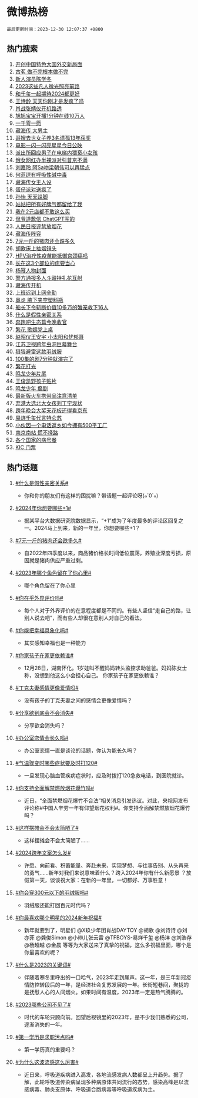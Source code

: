 # 微博热榜

`最后更新时间：2023-12-30 12:07:37 +0800`

## 热门搜索

1. [开创中国特色大国外交新局面](https://m.weibo.cn/search?containerid=100103type%3D1%26t%3D10%26q%3D%23%E5%BC%80%E5%88%9B%E4%B8%AD%E5%9B%BD%E7%89%B9%E8%89%B2%E5%A4%A7%E5%9B%BD%E5%A4%96%E4%BA%A4%E6%96%B0%E5%B1%80%E9%9D%A2%23&stream_entry_id=51&isnewpage=1&extparam=seat%3D1%26stream_entry_id%3D51%26pos%3D0%26filter_type%3Drealtimehot%26dgr%3D0%26c_type%3D51%26q%3D%2523%25E5%25BC%2580%25E5%2588%259B%25E4%25B8%25AD%25E5%259B%25BD%25E7%2589%25B9%25E8%2589%25B2%25E5%25A4%25A7%25E5%259B%25BD%25E5%25A4%2596%25E4%25BA%25A4%25E6%2596%25B0%25E5%25B1%2580%25E9%259D%25A2%2523%26cate%3D10103%26display_time%3D1703909255%26pre_seqid%3D170390925578207189235)
1. [古茗 做不完根本做不完](https://m.weibo.cn/search?containerid=100103type%3D1%26t%3D10%26q%3D%E5%8F%A4%E8%8C%97+%E5%81%9A%E4%B8%8D%E5%AE%8C%E6%A0%B9%E6%9C%AC%E5%81%9A%E4%B8%8D%E5%AE%8C&stream_entry_id=31&isnewpage=1&extparam=seat%3D1%26lcate%3D5001%26filter_type%3Drealtimehot%26c_type%3D31%26q%3D%25E5%258F%25A4%25E8%258C%2597%2520%25E5%2581%259A%25E4%25B8%258D%25E5%25AE%258C%25E6%25A0%25B9%25E6%259C%25AC%25E5%2581%259A%25E4%25B8%258D%25E5%25AE%258C%26cate%3D5001%26stream_entry_id%3D31%26pos%3D0%26band_rank%3D1%26realpos%3D1%26flag%3D1%26dgr%3D0%26display_time%3D1703909255%26pre_seqid%3D170390925578207189235)
1. [新人演员陈学冬](https://m.weibo.cn/search?containerid=100103type%3D1%26t%3D10%26q%3D%E6%96%B0%E4%BA%BA%E6%BC%94%E5%91%98%E9%99%88%E5%AD%A6%E5%86%AC&stream_entry_id=31&isnewpage=1&extparam=seat%3D1%26lcate%3D5001%26filter_type%3Drealtimehot%26c_type%3D31%26q%3D%25E6%2596%25B0%25E4%25BA%25BA%25E6%25BC%2594%25E5%2591%2598%25E9%2599%2588%25E5%25AD%25A6%25E5%2586%25AC%26cate%3D5001%26stream_entry_id%3D31%26pos%3D1%26band_rank%3D2%26realpos%3D2%26flag%3D2%26dgr%3D0%26display_time%3D1703909255%26pre_seqid%3D170390925578207189235)
1. [2023这些凡人微光照亮前路](https://m.weibo.cn/search?containerid=100103type%3D1%26t%3D10%26q%3D%232023%E8%BF%99%E4%BA%9B%E5%87%A1%E4%BA%BA%E5%BE%AE%E5%85%89%E7%85%A7%E4%BA%AE%E5%89%8D%E8%B7%AF%23&stream_entry_id=31&isnewpage=1&extparam=seat%3D1%26lcate%3D5001%26filter_type%3Drealtimehot%26c_type%3D31%26q%3D%25232023%25E8%25BF%2599%25E4%25BA%259B%25E5%2587%25A1%25E4%25BA%25BA%25E5%25BE%25AE%25E5%2585%2589%25E7%2585%25A7%25E4%25BA%25AE%25E5%2589%258D%25E8%25B7%25AF%2523%26cate%3D5001%26stream_entry_id%3D31%26pos%3D2%26band_rank%3D3%26realpos%3D3%26flag%3D32768%26dgr%3D0%26display_time%3D1703909255%26pre_seqid%3D170390925578207189235)
1. [和千玺一起期待2024都更好](https://m.weibo.cn/search?containerid=100103type%3D1%26t%3D10%26q%3D%23%E5%92%8C%E5%8D%83%E7%8E%BA%E4%B8%80%E8%B5%B7%E6%9C%9F%E5%BE%852024%E9%83%BD%E6%9B%B4%E5%A5%BD%23&stream_entry_id=31&isnewpage=1&extparam=seat%3D1%26adid%3D217685%26filter_type%3Drealtimehot%26c_type%3D31%26topic_ad%3D1%26cate%3D5001%26stream_entry_id%3D31%26pos%3D3%26is_ad_pos%3D1%26lcate%3D5001%26band_rank%3D4%26q%3D%2523%25E5%2592%258C%25E5%258D%2583%25E7%258E%25BA%25E4%25B8%2580%25E8%25B5%25B7%25E6%259C%259F%25E5%25BE%25852024%25E9%2583%25BD%25E6%259B%25B4%25E5%25A5%25BD%2523%26dgr%3D0%26display_time%3D1703909255%26pre_seqid%3D170390925578207189235)
1. [王诗龄 天天你刚才是发疯了吗](https://m.weibo.cn/search?containerid=100103type%3D1%26t%3D10%26q%3D%E7%8E%8B%E8%AF%97%E9%BE%84+%E5%A4%A9%E5%A4%A9%E4%BD%A0%E5%88%9A%E6%89%8D%E6%98%AF%E5%8F%91%E7%96%AF%E4%BA%86%E5%90%97&stream_entry_id=31&isnewpage=1&extparam=seat%3D1%26lcate%3D5001%26filter_type%3Drealtimehot%26c_type%3D31%26q%3D%25E7%258E%258B%25E8%25AF%2597%25E9%25BE%2584%2520%25E5%25A4%25A9%25E5%25A4%25A9%25E4%25BD%25A0%25E5%2588%259A%25E6%2589%258D%25E6%2598%25AF%25E5%258F%2591%25E7%2596%25AF%25E4%25BA%2586%25E5%2590%2597%26cate%3D5001%26stream_entry_id%3D31%26pos%3D4%26band_rank%3D4%26realpos%3D4%26flag%3D1%26dgr%3D0%26display_time%3D1703909255%26pre_seqid%3D170390925578207189235)
1. [肖战张婧仪开机路透](https://m.weibo.cn/search?containerid=100103type%3D1%26t%3D10%26q%3D%E8%82%96%E6%88%98%E5%BC%A0%E5%A9%A7%E4%BB%AA%E5%BC%80%E6%9C%BA%E8%B7%AF%E9%80%8F&stream_entry_id=31&isnewpage=1&extparam=seat%3D1%26lcate%3D5001%26filter_type%3Drealtimehot%26c_type%3D31%26q%3D%25E8%2582%2596%25E6%2588%2598%25E5%25BC%25A0%25E5%25A9%25A7%25E4%25BB%25AA%25E5%25BC%2580%25E6%259C%25BA%25E8%25B7%25AF%25E9%2580%258F%26cate%3D5001%26stream_entry_id%3D31%26pos%3D5%26band_rank%3D5%26realpos%3D5%26flag%3D2%26dgr%3D0%26display_time%3D1703909255%26pre_seqid%3D170390925578207189235)
1. [旭旭宝宝开播1分钟在线10万人](https://m.weibo.cn/search?containerid=100103type%3D1%26t%3D10%26q%3D%23%E6%97%AD%E6%97%AD%E5%AE%9D%E5%AE%9D%E5%BC%80%E6%92%AD1%E5%88%86%E9%92%9F%E5%9C%A8%E7%BA%BF10%E4%B8%87%E4%BA%BA%23&stream_entry_id=31&isnewpage=1&extparam=seat%3D1%26lcate%3D5001%26filter_type%3Drealtimehot%26c_type%3D31%26q%3D%2523%25E6%2597%25AD%25E6%2597%25AD%25E5%25AE%259D%25E5%25AE%259D%25E5%25BC%2580%25E6%2592%25AD1%25E5%2588%2586%25E9%2592%259F%25E5%259C%25A8%25E7%25BA%25BF10%25E4%25B8%2587%25E4%25BA%25BA%2523%26cate%3D5001%26stream_entry_id%3D31%26pos%3D6%26band_rank%3D6%26realpos%3D6%26flag%3D1%26dgr%3D0%26display_time%3D1703909255%26pre_seqid%3D170390925578207189235)
1. [一千零一愿](https://m.weibo.cn/search?containerid=100103type%3D1%26t%3D10%26q%3D%23%E4%B8%80%E5%8D%83%E9%9B%B6%E4%B8%80%E6%84%BF%23&stream_entry_id=31&isnewpage=1&extparam=seat%3D1%26lcate%3D5001%26adid%3D217701%26filter_type%3Drealtimehot%26is_ad_pos%3D1%26c_type%3D31%26q%3D%2523%25E4%25B8%2580%25E5%258D%2583%25E9%259B%25B6%25E4%25B8%2580%25E6%2584%25BF%2523%26cate%3D5001%26stream_entry_id%3D31%26pos%3D7%26band_rank%3D7%26dgr%3D0%26display_time%3D1703909255%26pre_seqid%3D170390925578207189235)
1. [藏海传 大男主](https://m.weibo.cn/search?containerid=100103type%3D1%26t%3D10%26q%3D%E8%97%8F%E6%B5%B7%E4%BC%A0+%E5%A4%A7%E7%94%B7%E4%B8%BB&stream_entry_id=31&isnewpage=1&extparam=seat%3D1%26lcate%3D5001%26filter_type%3Drealtimehot%26c_type%3D31%26q%3D%25E8%2597%258F%25E6%25B5%25B7%25E4%25BC%25A0%2520%25E5%25A4%25A7%25E7%2594%25B7%25E4%25B8%25BB%26cate%3D5001%26stream_entry_id%3D31%26pos%3D8%26band_rank%3D7%26realpos%3D7%26flag%3D2%26dgr%3D0%26display_time%3D1703909255%26pre_seqid%3D170390925578207189235)
1. [哥嫂去世女子养3名遗孤13年获奖](https://m.weibo.cn/search?containerid=100103type%3D1%26t%3D10%26q%3D%23%E5%93%A5%E5%AB%82%E5%8E%BB%E4%B8%96%E5%A5%B3%E5%AD%90%E5%85%BB3%E5%90%8D%E9%81%97%E5%AD%A413%E5%B9%B4%E8%8E%B7%E5%A5%96%23&stream_entry_id=31&isnewpage=1&extparam=seat%3D1%26lcate%3D5001%26filter_type%3Drealtimehot%26c_type%3D31%26q%3D%2523%25E5%2593%25A5%25E5%25AB%2582%25E5%258E%25BB%25E4%25B8%2596%25E5%25A5%25B3%25E5%25AD%2590%25E5%2585%25BB3%25E5%2590%258D%25E9%2581%2597%25E5%25AD%25A413%25E5%25B9%25B4%25E8%258E%25B7%25E5%25A5%2596%2523%26cate%3D5001%26stream_entry_id%3D31%26pos%3D9%26band_rank%3D8%26realpos%3D8%26flag%3D32768%26dgr%3D0%26display_time%3D1703909255%26pre_seqid%3D170390925578207189235)
1. [电影一闪一闪亮星星今日公映](https://m.weibo.cn/search?containerid=100103type%3D1%26t%3D10%26q%3D%23%E7%94%B5%E5%BD%B1%E4%B8%80%E9%97%AA%E4%B8%80%E9%97%AA%E4%BA%AE%E6%98%9F%E6%98%9F%E4%BB%8A%E6%97%A5%E5%85%AC%E6%98%A0%23&stream_entry_id=31&isnewpage=1&extparam=seat%3D1%26lcate%3D5001%26filter_type%3Drealtimehot%26c_type%3D31%26q%3D%2523%25E7%2594%25B5%25E5%25BD%25B1%25E4%25B8%2580%25E9%2597%25AA%25E4%25B8%2580%25E9%2597%25AA%25E4%25BA%25AE%25E6%2598%259F%25E6%2598%259F%25E4%25BB%258A%25E6%2597%25A5%25E5%2585%25AC%25E6%2598%25A0%2523%26cate%3D5001%26stream_entry_id%3D31%26pos%3D10%26band_rank%3D9%26realpos%3D9%26flag%3D0%26dgr%3D0%26display_time%3D1703909255%26pre_seqid%3D170390925578207189235)
1. [派出所回应男子在电梯内猥亵小女孩](https://m.weibo.cn/search?containerid=100103type%3D1%26t%3D10%26q%3D%23%E6%B4%BE%E5%87%BA%E6%89%80%E5%9B%9E%E5%BA%94%E7%94%B7%E5%AD%90%E5%9C%A8%E7%94%B5%E6%A2%AF%E5%86%85%E7%8C%A5%E4%BA%B5%E5%B0%8F%E5%A5%B3%E5%AD%A9%23&stream_entry_id=31&isnewpage=1&extparam=seat%3D1%26lcate%3D5001%26filter_type%3Drealtimehot%26c_type%3D31%26q%3D%2523%25E6%25B4%25BE%25E5%2587%25BA%25E6%2589%2580%25E5%259B%259E%25E5%25BA%2594%25E7%2594%25B7%25E5%25AD%2590%25E5%259C%25A8%25E7%2594%25B5%25E6%25A2%25AF%25E5%2586%2585%25E7%258C%25A5%25E4%25BA%25B5%25E5%25B0%258F%25E5%25A5%25B3%25E5%25AD%25A9%2523%26cate%3D5001%26stream_entry_id%3D31%26pos%3D11%26band_rank%3D10%26realpos%3D10%26flag%3D1%26dgr%3D0%26display_time%3D1703909255%26pre_seqid%3D170390925578207189235)
1. [俄女网红办半裸派对引普京不满](https://m.weibo.cn/search?containerid=100103type%3D1%26t%3D10%26q%3D%23%E4%BF%84%E5%A5%B3%E7%BD%91%E7%BA%A2%E5%8A%9E%E5%8D%8A%E8%A3%B8%E6%B4%BE%E5%AF%B9%E5%BC%95%E6%99%AE%E4%BA%AC%E4%B8%8D%E6%BB%A1%23&stream_entry_id=31&isnewpage=1&extparam=seat%3D1%26lcate%3D5001%26filter_type%3Drealtimehot%26c_type%3D31%26q%3D%2523%25E4%25BF%2584%25E5%25A5%25B3%25E7%25BD%2591%25E7%25BA%25A2%25E5%258A%259E%25E5%258D%258A%25E8%25A3%25B8%25E6%25B4%25BE%25E5%25AF%25B9%25E5%25BC%2595%25E6%2599%25AE%25E4%25BA%25AC%25E4%25B8%258D%25E6%25BB%25A1%2523%26cate%3D5001%26stream_entry_id%3D31%26pos%3D12%26band_rank%3D11%26realpos%3D11%26flag%3D2%26dgr%3D0%26display_time%3D1703909255%26pre_seqid%3D170390925578207189235)
1. [刘嘉玲 阿Sa吻梁朝伟可以再猛点](https://m.weibo.cn/search?containerid=100103type%3D1%26t%3D10%26q%3D%E5%88%98%E5%98%89%E7%8E%B2+%E9%98%BFSa%E5%90%BB%E6%A2%81%E6%9C%9D%E4%BC%9F%E5%8F%AF%E4%BB%A5%E5%86%8D%E7%8C%9B%E7%82%B9&stream_entry_id=31&isnewpage=1&extparam=seat%3D1%26lcate%3D5001%26filter_type%3Drealtimehot%26c_type%3D31%26q%3D%25E5%2588%2598%25E5%2598%2589%25E7%258E%25B2%2520%25E9%2598%25BFSa%25E5%2590%25BB%25E6%25A2%2581%25E6%259C%259D%25E4%25BC%259F%25E5%258F%25AF%25E4%25BB%25A5%25E5%2586%258D%25E7%258C%259B%25E7%2582%25B9%26cate%3D5001%26stream_entry_id%3D31%26pos%3D13%26band_rank%3D12%26realpos%3D12%26flag%3D1%26dgr%3D0%26display_time%3D1703909255%26pre_seqid%3D170390925578207189235)
1. [何蓝逗有呼吸性碱中毒](https://m.weibo.cn/search?containerid=100103type%3D1%26t%3D10%26q%3D%23%E4%BD%95%E8%93%9D%E9%80%97%E6%9C%89%E5%91%BC%E5%90%B8%E6%80%A7%E7%A2%B1%E4%B8%AD%E6%AF%92%23&stream_entry_id=31&isnewpage=1&extparam=seat%3D1%26lcate%3D5001%26filter_type%3Drealtimehot%26c_type%3D31%26q%3D%2523%25E4%25BD%2595%25E8%2593%259D%25E9%2580%2597%25E6%259C%2589%25E5%2591%25BC%25E5%2590%25B8%25E6%2580%25A7%25E7%25A2%25B1%25E4%25B8%25AD%25E6%25AF%2592%2523%26cate%3D5001%26stream_entry_id%3D31%26pos%3D14%26band_rank%3D13%26realpos%3D13%26flag%3D2%26dgr%3D0%26display_time%3D1703909255%26pre_seqid%3D170390925578207189235)
1. [藏海传女主人设](https://m.weibo.cn/search?containerid=100103type%3D1%26t%3D10%26q%3D%23%E8%97%8F%E6%B5%B7%E4%BC%A0%E5%A5%B3%E4%B8%BB%E4%BA%BA%E8%AE%BE%23&stream_entry_id=31&isnewpage=1&extparam=seat%3D1%26lcate%3D5001%26filter_type%3Drealtimehot%26c_type%3D31%26q%3D%2523%25E8%2597%258F%25E6%25B5%25B7%25E4%25BC%25A0%25E5%25A5%25B3%25E4%25B8%25BB%25E4%25BA%25BA%25E8%25AE%25BE%2523%26cate%3D5001%26stream_entry_id%3D31%26pos%3D15%26band_rank%3D14%26realpos%3D14%26flag%3D1%26dgr%3D0%26display_time%3D1703909255%26pre_seqid%3D170390925578207189235)
1. [蛋仔派对送疯了](https://m.weibo.cn/search?containerid=100103type%3D1%26t%3D10%26q%3D%23%E8%9B%8B%E4%BB%94%E6%B4%BE%E5%AF%B9%E9%80%81%E7%96%AF%E4%BA%86%23&stream_entry_id=31&isnewpage=1&extparam=seat%3D1%26lcate%3D5001%26adid%3D216307%26filter_type%3Drealtimehot%26c_type%3D31%26q%3D%2523%25E8%259B%258B%25E4%25BB%2594%25E6%25B4%25BE%25E5%25AF%25B9%25E9%2580%2581%25E7%2596%25AF%25E4%25BA%2586%2523%26cate%3D5001%26stream_entry_id%3D31%26pos%3D16%26band_rank%3D15%26realpos%3D15%26flag%3D0%26dgr%3D0%26display_time%3D1703909255%26pre_seqid%3D170390925578207189235)
1. [孙怡 天天跺脚](https://m.weibo.cn/search?containerid=100103type%3D1%26t%3D10%26q%3D%E5%AD%99%E6%80%A1+%E5%A4%A9%E5%A4%A9%E8%B7%BA%E8%84%9A&stream_entry_id=31&isnewpage=1&extparam=seat%3D1%26lcate%3D5001%26filter_type%3Drealtimehot%26c_type%3D31%26q%3D%25E5%25AD%2599%25E6%2580%25A1%2520%25E5%25A4%25A9%25E5%25A4%25A9%25E8%25B7%25BA%25E8%2584%259A%26cate%3D5001%26stream_entry_id%3D31%26pos%3D17%26band_rank%3D16%26realpos%3D16%26flag%3D1%26dgr%3D0%26display_time%3D1703909255%26pre_seqid%3D170390925578207189235)
1. [姑姑把所有好脾气都留给了我](https://m.weibo.cn/search?containerid=100103type%3D1%26t%3D10%26q%3D%23%E5%A7%91%E5%A7%91%E6%8A%8A%E6%89%80%E6%9C%89%E5%A5%BD%E8%84%BE%E6%B0%94%E9%83%BD%E7%95%99%E7%BB%99%E4%BA%86%E6%88%91%23&stream_entry_id=31&isnewpage=1&extparam=seat%3D1%26lcate%3D5001%26filter_type%3Drealtimehot%26c_type%3D31%26q%3D%2523%25E5%25A7%2591%25E5%25A7%2591%25E6%258A%258A%25E6%2589%2580%25E6%259C%2589%25E5%25A5%25BD%25E8%2584%25BE%25E6%25B0%2594%25E9%2583%25BD%25E7%2595%2599%25E7%25BB%2599%25E4%25BA%2586%25E6%2588%2591%2523%26cate%3D5001%26stream_entry_id%3D31%26pos%3D18%26band_rank%3D17%26realpos%3D17%26flag%3D32768%26dgr%3D0%26display_time%3D1703909255%26pre_seqid%3D170390925578207189235)
1. [我在2元店都不敢这么买](https://m.weibo.cn/search?containerid=100103type%3D1%26t%3D10%26q%3D%23%E6%88%91%E5%9C%A82%E5%85%83%E5%BA%97%E9%83%BD%E4%B8%8D%E6%95%A2%E8%BF%99%E4%B9%88%E4%B9%B0%23&stream_entry_id=31&isnewpage=1&extparam=seat%3D1%26lcate%3D5001%26filter_type%3Drealtimehot%26c_type%3D31%26q%3D%2523%25E6%2588%2591%25E5%259C%25A82%25E5%2585%2583%25E5%25BA%2597%25E9%2583%25BD%25E4%25B8%258D%25E6%2595%25A2%25E8%25BF%2599%25E4%25B9%2588%25E4%25B9%25B0%2523%26cate%3D5001%26stream_entry_id%3D31%26pos%3D19%26band_rank%3D18%26realpos%3D18%26flag%3D2%26dgr%3D0%26display_time%3D1703909255%26pre_seqid%3D170390925578207189235)
1. [侃爷道歉信 ChatGPT写的](https://m.weibo.cn/search?containerid=100103type%3D1%26t%3D10%26q%3D%E4%BE%83%E7%88%B7%E9%81%93%E6%AD%89%E4%BF%A1+ChatGPT%E5%86%99%E7%9A%84&stream_entry_id=31&isnewpage=1&extparam=seat%3D1%26lcate%3D5001%26filter_type%3Drealtimehot%26c_type%3D31%26q%3D%25E4%25BE%2583%25E7%2588%25B7%25E9%2581%2593%25E6%25AD%2589%25E4%25BF%25A1%2520ChatGPT%25E5%2586%2599%25E7%259A%2584%26cate%3D5001%26stream_entry_id%3D31%26pos%3D20%26band_rank%3D19%26realpos%3D19%26flag%3D0%26dgr%3D0%26display_time%3D1703909255%26pre_seqid%3D170390925578207189235)
1. [人民日报评禁放烟花](https://m.weibo.cn/search?containerid=100103type%3D1%26t%3D10%26q%3D%23%E4%BA%BA%E6%B0%91%E6%97%A5%E6%8A%A5%E8%AF%84%E7%A6%81%E6%94%BE%E7%83%9F%E8%8A%B1%23&stream_entry_id=31&isnewpage=1&extparam=seat%3D1%26lcate%3D5001%26filter_type%3Drealtimehot%26c_type%3D31%26q%3D%2523%25E4%25BA%25BA%25E6%25B0%2591%25E6%2597%25A5%25E6%258A%25A5%25E8%25AF%2584%25E7%25A6%2581%25E6%2594%25BE%25E7%2583%259F%25E8%258A%25B1%2523%26cate%3D5001%26stream_entry_id%3D31%26pos%3D21%26band_rank%3D20%26realpos%3D20%26flag%3D0%26dgr%3D0%26display_time%3D1703909255%26pre_seqid%3D170390925578207189235)
1. [藏海传阵容](https://m.weibo.cn/search?containerid=100103type%3D1%26t%3D10%26q%3D%23%E8%97%8F%E6%B5%B7%E4%BC%A0%E9%98%B5%E5%AE%B9%23&stream_entry_id=31&isnewpage=1&extparam=seat%3D1%26lcate%3D5001%26filter_type%3Drealtimehot%26c_type%3D31%26q%3D%2523%25E8%2597%258F%25E6%25B5%25B7%25E4%25BC%25A0%25E9%2598%25B5%25E5%25AE%25B9%2523%26cate%3D5001%26stream_entry_id%3D31%26pos%3D22%26band_rank%3D21%26realpos%3D21%26flag%3D0%26dgr%3D0%26display_time%3D1703909255%26pre_seqid%3D170390925578207189235)
1. [7元一斤的猪肉还会跌多久](https://m.weibo.cn/search?containerid=100103type%3D1%26t%3D10%26q%3D%237%E5%85%83%E4%B8%80%E6%96%A4%E7%9A%84%E7%8C%AA%E8%82%89%E8%BF%98%E4%BC%9A%E8%B7%8C%E5%A4%9A%E4%B9%85%23&stream_entry_id=31&isnewpage=1&extparam=seat%3D1%26lcate%3D5001%26filter_type%3Drealtimehot%26c_type%3D31%26q%3D%25237%25E5%2585%2583%25E4%25B8%2580%25E6%2596%25A4%25E7%259A%2584%25E7%258C%25AA%25E8%2582%2589%25E8%25BF%2598%25E4%25BC%259A%25E8%25B7%258C%25E5%25A4%259A%25E4%25B9%2585%2523%26cate%3D5001%26stream_entry_id%3D31%26pos%3D23%26band_rank%3D22%26realpos%3D22%26flag%3D1%26dgr%3D0%26display_time%3D1703909255%26pre_seqid%3D170390925578207189235)
1. [胡歌床上抽烟镜头](https://m.weibo.cn/search?containerid=100103type%3D1%26t%3D10%26q%3D%E8%83%A1%E6%AD%8C%E5%BA%8A%E4%B8%8A%E6%8A%BD%E7%83%9F%E9%95%9C%E5%A4%B4&stream_entry_id=31&isnewpage=1&extparam=seat%3D1%26lcate%3D5001%26filter_type%3Drealtimehot%26c_type%3D31%26q%3D%25E8%2583%25A1%25E6%25AD%258C%25E5%25BA%258A%25E4%25B8%258A%25E6%258A%25BD%25E7%2583%259F%25E9%2595%259C%25E5%25A4%25B4%26cate%3D5001%26stream_entry_id%3D31%26pos%3D24%26band_rank%3D23%26realpos%3D23%26flag%3D1%26dgr%3D0%26display_time%3D1703909255%26pre_seqid%3D170390925578207189235)
1. [HPV治疗性疫苗能抵御宫颈癌吗](https://m.weibo.cn/search?containerid=100103type%3D1%26t%3D10%26q%3D%23HPV%E6%B2%BB%E7%96%97%E6%80%A7%E7%96%AB%E8%8B%97%E8%83%BD%E6%8A%B5%E5%BE%A1%E5%AE%AB%E9%A2%88%E7%99%8C%E5%90%97%23&stream_entry_id=31&isnewpage=1&extparam=seat%3D1%26lcate%3D5001%26filter_type%3Drealtimehot%26c_type%3D31%26q%3D%2523HPV%25E6%25B2%25BB%25E7%2596%2597%25E6%2580%25A7%25E7%2596%25AB%25E8%258B%2597%25E8%2583%25BD%25E6%258A%25B5%25E5%25BE%25A1%25E5%25AE%25AB%25E9%25A2%2588%25E7%2599%258C%25E5%2590%2597%2523%26cate%3D5001%26stream_entry_id%3D31%26pos%3D25%26band_rank%3D24%26realpos%3D24%26flag%3D0%26dgr%3D0%26display_time%3D1703909255%26pre_seqid%3D170390925578207189235)
1. [长在这3个部位的痣要当心](https://m.weibo.cn/search?containerid=100103type%3D1%26t%3D10%26q%3D%23%E9%95%BF%E5%9C%A8%E8%BF%993%E4%B8%AA%E9%83%A8%E4%BD%8D%E7%9A%84%E7%97%A3%E8%A6%81%E5%BD%93%E5%BF%83%23&stream_entry_id=31&isnewpage=1&extparam=seat%3D1%26lcate%3D5001%26filter_type%3Drealtimehot%26c_type%3D31%26q%3D%2523%25E9%2595%25BF%25E5%259C%25A8%25E8%25BF%25993%25E4%25B8%25AA%25E9%2583%25A8%25E4%25BD%258D%25E7%259A%2584%25E7%2597%25A3%25E8%25A6%2581%25E5%25BD%2593%25E5%25BF%2583%2523%26cate%3D5001%26stream_entry_id%3D31%26pos%3D26%26band_rank%3D25%26realpos%3D25%26flag%3D1%26dgr%3D0%26display_time%3D1703909255%26pre_seqid%3D170390925578207189235)
1. [杨幂人物封面](https://m.weibo.cn/search?containerid=100103type%3D1%26t%3D10%26q%3D%23%E6%9D%A8%E5%B9%82%E4%BA%BA%E7%89%A9%E5%B0%81%E9%9D%A2%23&stream_entry_id=31&isnewpage=1&extparam=seat%3D1%26lcate%3D5001%26filter_type%3Drealtimehot%26c_type%3D31%26q%3D%2523%25E6%259D%25A8%25E5%25B9%2582%25E4%25BA%25BA%25E7%2589%25A9%25E5%25B0%2581%25E9%259D%25A2%2523%26cate%3D5001%26stream_entry_id%3D31%26pos%3D27%26band_rank%3D26%26realpos%3D26%26flag%3D1%26dgr%3D0%26display_time%3D1703909255%26pre_seqid%3D170390925578207189235)
1. [警方通报多人斗殴持礼花互射](https://m.weibo.cn/search?containerid=100103type%3D1%26t%3D10%26q%3D%23%E8%AD%A6%E6%96%B9%E9%80%9A%E6%8A%A5%E5%A4%9A%E4%BA%BA%E6%96%97%E6%AE%B4%E6%8C%81%E7%A4%BC%E8%8A%B1%E4%BA%92%E5%B0%84%23&stream_entry_id=31&isnewpage=1&extparam=seat%3D1%26lcate%3D5001%26filter_type%3Drealtimehot%26c_type%3D31%26q%3D%2523%25E8%25AD%25A6%25E6%2596%25B9%25E9%2580%259A%25E6%258A%25A5%25E5%25A4%259A%25E4%25BA%25BA%25E6%2596%2597%25E6%25AE%25B4%25E6%258C%2581%25E7%25A4%25BC%25E8%258A%25B1%25E4%25BA%2592%25E5%25B0%2584%2523%26cate%3D5001%26stream_entry_id%3D31%26pos%3D28%26band_rank%3D27%26realpos%3D27%26flag%3D1%26dgr%3D0%26display_time%3D1703909255%26pre_seqid%3D170390925578207189235)
1. [藏海传开机](https://m.weibo.cn/search?containerid=100103type%3D1%26t%3D10%26q%3D%E8%97%8F%E6%B5%B7%E4%BC%A0%E5%BC%80%E6%9C%BA&stream_entry_id=31&isnewpage=1&extparam=seat%3D1%26lcate%3D5001%26filter_type%3Drealtimehot%26c_type%3D31%26q%3D%25E8%2597%258F%25E6%25B5%25B7%25E4%25BC%25A0%25E5%25BC%2580%25E6%259C%25BA%26cate%3D5001%26stream_entry_id%3D31%26pos%3D29%26band_rank%3D28%26realpos%3D28%26flag%3D0%26dgr%3D0%26display_time%3D1703909255%26pre_seqid%3D170390925578207189235)
1. [上班迟到上网全勤](https://m.weibo.cn/search?containerid=100103type%3D1%26t%3D10%26q%3D%23%E4%B8%8A%E7%8F%AD%E8%BF%9F%E5%88%B0%E4%B8%8A%E7%BD%91%E5%85%A8%E5%8B%A4%23&stream_entry_id=31&isnewpage=1&extparam=seat%3D1%26lcate%3D5001%26filter_type%3Drealtimehot%26c_type%3D31%26q%3D%2523%25E4%25B8%258A%25E7%258F%25AD%25E8%25BF%259F%25E5%2588%25B0%25E4%25B8%258A%25E7%25BD%2591%25E5%2585%25A8%25E5%258B%25A4%2523%26cate%3D5001%26stream_entry_id%3D31%26pos%3D30%26band_rank%3D29%26realpos%3D29%26flag%3D1%26dgr%3D0%26display_time%3D1703909255%26pre_seqid%3D170390925578207189235)
1. [鼻炎 腋下夹空塑料瓶](https://m.weibo.cn/search?containerid=100103type%3D1%26t%3D10%26q%3D%E9%BC%BB%E7%82%8E+%E8%85%8B%E4%B8%8B%E5%A4%B9%E7%A9%BA%E5%A1%91%E6%96%99%E7%93%B6&stream_entry_id=31&isnewpage=1&extparam=seat%3D1%26lcate%3D5001%26filter_type%3Drealtimehot%26c_type%3D31%26q%3D%25E9%25BC%25BB%25E7%2582%258E%2520%25E8%2585%258B%25E4%25B8%258B%25E5%25A4%25B9%25E7%25A9%25BA%25E5%25A1%2591%25E6%2596%2599%25E7%2593%25B6%26cate%3D5001%26stream_entry_id%3D31%26pos%3D31%26band_rank%3D30%26realpos%3D30%26flag%3D0%26dgr%3D0%26display_time%3D1703909255%26pre_seqid%3D170390925578207189235)
1. [船长下令斩断价值10多万的蟹笼救下16人](https://m.weibo.cn/search?containerid=100103type%3D1%26t%3D10%26q%3D%23%E8%88%B9%E9%95%BF%E4%B8%8B%E4%BB%A4%E6%96%A9%E6%96%AD%E4%BB%B7%E5%80%BC10%E5%A4%9A%E4%B8%87%E7%9A%84%E8%9F%B9%E7%AC%BC%E6%95%91%E4%B8%8B16%E4%BA%BA%23&stream_entry_id=31&isnewpage=1&extparam=seat%3D1%26lcate%3D5001%26filter_type%3Drealtimehot%26c_type%3D31%26q%3D%2523%25E8%2588%25B9%25E9%2595%25BF%25E4%25B8%258B%25E4%25BB%25A4%25E6%2596%25A9%25E6%2596%25AD%25E4%25BB%25B7%25E5%2580%25BC10%25E5%25A4%259A%25E4%25B8%2587%25E7%259A%2584%25E8%259F%25B9%25E7%25AC%25BC%25E6%2595%2591%25E4%25B8%258B16%25E4%25BA%25BA%2523%26cate%3D5001%26stream_entry_id%3D31%26pos%3D32%26band_rank%3D31%26realpos%3D31%26flag%3D32768%26dgr%3D0%26display_time%3D1703909255%26pre_seqid%3D170390925578207189235)
1. [什么是假性亲密关系](https://m.weibo.cn/search?containerid=100103type%3D1%26t%3D10%26q%3D%E4%BB%80%E4%B9%88%E6%98%AF%E5%81%87%E6%80%A7%E4%BA%B2%E5%AF%86%E5%85%B3%E7%B3%BB&stream_entry_id=31&isnewpage=1&extparam=seat%3D1%26lcate%3D5001%26filter_type%3Drealtimehot%26c_type%3D31%26q%3D%25E4%25BB%2580%25E4%25B9%2588%25E6%2598%25AF%25E5%2581%2587%25E6%2580%25A7%25E4%25BA%25B2%25E5%25AF%2586%25E5%2585%25B3%25E7%25B3%25BB%26cate%3D5001%26stream_entry_id%3D31%26pos%3D33%26band_rank%3D32%26realpos%3D32%26flag%3D0%26dgr%3D0%26display_time%3D1703909255%26pre_seqid%3D170390925578207189235)
1. [奔跑吧生态篇今晚收官](https://m.weibo.cn/search?containerid=100103type%3D1%26t%3D10%26q%3D%23%E5%A5%94%E8%B7%91%E5%90%A7%E7%94%9F%E6%80%81%E7%AF%87%E4%BB%8A%E6%99%9A%E6%94%B6%E5%AE%98%23&stream_entry_id=31&isnewpage=1&extparam=seat%3D1%26lcate%3D5001%26filter_type%3Drealtimehot%26c_type%3D31%26q%3D%2523%25E5%25A5%2594%25E8%25B7%2591%25E5%2590%25A7%25E7%2594%259F%25E6%2580%2581%25E7%25AF%2587%25E4%25BB%258A%25E6%2599%259A%25E6%2594%25B6%25E5%25AE%2598%2523%26cate%3D5001%26stream_entry_id%3D31%26pos%3D34%26band_rank%3D33%26realpos%3D33%26flag%3D1%26dgr%3D0%26display_time%3D1703909255%26pre_seqid%3D170390925578207189235)
1. [繁花 歌嫣党上桌](https://m.weibo.cn/search?containerid=100103type%3D1%26t%3D10%26q%3D%E7%B9%81%E8%8A%B1+%E6%AD%8C%E5%AB%A3%E5%85%9A%E4%B8%8A%E6%A1%8C&stream_entry_id=31&isnewpage=1&extparam=seat%3D1%26lcate%3D5001%26filter_type%3Drealtimehot%26c_type%3D31%26q%3D%25E7%25B9%2581%25E8%258A%25B1%2520%25E6%25AD%258C%25E5%25AB%25A3%25E5%2585%259A%25E4%25B8%258A%25E6%25A1%258C%26cate%3D5001%26stream_entry_id%3D31%26pos%3D35%26band_rank%3D34%26realpos%3D34%26flag%3D1%26dgr%3D0%26display_time%3D1703909255%26pre_seqid%3D170390925578207189235)
1. [赵昭仪王安宇 小太阳和忧郁哥](https://m.weibo.cn/search?containerid=100103type%3D1%26t%3D10%26q%3D%E8%B5%B5%E6%98%AD%E4%BB%AA%E7%8E%8B%E5%AE%89%E5%AE%87+%E5%B0%8F%E5%A4%AA%E9%98%B3%E5%92%8C%E5%BF%A7%E9%83%81%E5%93%A5&stream_entry_id=31&isnewpage=1&extparam=seat%3D1%26lcate%3D5001%26filter_type%3Drealtimehot%26c_type%3D31%26q%3D%25E8%25B5%25B5%25E6%2598%25AD%25E4%25BB%25AA%25E7%258E%258B%25E5%25AE%2589%25E5%25AE%2587%2520%25E5%25B0%258F%25E5%25A4%25AA%25E9%2598%25B3%25E5%2592%258C%25E5%25BF%25A7%25E9%2583%2581%25E5%2593%25A5%26cate%3D5001%26stream_entry_id%3D31%26pos%3D36%26band_rank%3D35%26realpos%3D35%26flag%3D0%26dgr%3D0%26display_time%3D1703909255%26pre_seqid%3D170390925578207189235)
1. [江苏卫视跨年虫洞巨幕舞台](https://m.weibo.cn/search?containerid=100103type%3D1%26t%3D10%26q%3D%23%E6%B1%9F%E8%8B%8F%E5%8D%AB%E8%A7%86%E8%B7%A8%E5%B9%B4%E8%99%AB%E6%B4%9E%E5%B7%A8%E5%B9%95%E8%88%9E%E5%8F%B0%23&stream_entry_id=31&isnewpage=1&extparam=seat%3D1%26lcate%3D5001%26filter_type%3Drealtimehot%26c_type%3D31%26q%3D%2523%25E6%25B1%259F%25E8%258B%258F%25E5%258D%25AB%25E8%25A7%2586%25E8%25B7%25A8%25E5%25B9%25B4%25E8%2599%25AB%25E6%25B4%259E%25E5%25B7%25A8%25E5%25B9%2595%25E8%2588%259E%25E5%258F%25B0%2523%26cate%3D5001%26stream_entry_id%3D31%26pos%3D37%26band_rank%3D36%26realpos%3D36%26flag%3D1%26dgr%3D0%26display_time%3D1703909255%26pre_seqid%3D170390925578207189235)
1. [狠狠避雷这款羽绒服](https://m.weibo.cn/search?containerid=100103type%3D1%26t%3D10%26q%3D%E7%8B%A0%E7%8B%A0%E9%81%BF%E9%9B%B7%E8%BF%99%E6%AC%BE%E7%BE%BD%E7%BB%92%E6%9C%8D&stream_entry_id=31&isnewpage=1&extparam=seat%3D1%26lcate%3D5001%26filter_type%3Drealtimehot%26c_type%3D31%26q%3D%25E7%258B%25A0%25E7%258B%25A0%25E9%2581%25BF%25E9%259B%25B7%25E8%25BF%2599%25E6%25AC%25BE%25E7%25BE%25BD%25E7%25BB%2592%25E6%259C%258D%26cate%3D5001%26stream_entry_id%3D31%26pos%3D38%26band_rank%3D37%26realpos%3D37%26flag%3D0%26dgr%3D0%26display_time%3D1703909255%26pre_seqid%3D170390925578207189235)
1. [100集的剧7分钟就演完了](https://m.weibo.cn/search?containerid=100103type%3D1%26t%3D10%26q%3D100%E9%9B%86%E7%9A%84%E5%89%A77%E5%88%86%E9%92%9F%E5%B0%B1%E6%BC%94%E5%AE%8C%E4%BA%86&stream_entry_id=31&isnewpage=1&extparam=seat%3D1%26lcate%3D5001%26filter_type%3Drealtimehot%26c_type%3D31%26q%3D100%25E9%259B%2586%25E7%259A%2584%25E5%2589%25A77%25E5%2588%2586%25E9%2592%259F%25E5%25B0%25B1%25E6%25BC%2594%25E5%25AE%258C%25E4%25BA%2586%26cate%3D5001%26stream_entry_id%3D31%26pos%3D39%26band_rank%3D38%26realpos%3D38%26flag%3D1%26dgr%3D0%26display_time%3D1703909255%26pre_seqid%3D170390925578207189235)
1. [繁花打光](https://m.weibo.cn/search?containerid=100103type%3D1%26t%3D10%26q%3D%23%E7%B9%81%E8%8A%B1%E6%89%93%E5%85%89%23&stream_entry_id=31&isnewpage=1&extparam=seat%3D1%26lcate%3D5001%26filter_type%3Drealtimehot%26c_type%3D31%26q%3D%2523%25E7%25B9%2581%25E8%258A%25B1%25E6%2589%2593%25E5%2585%2589%2523%26cate%3D5001%26stream_entry_id%3D31%26pos%3D40%26band_rank%3D39%26realpos%3D39%26flag%3D0%26dgr%3D0%26display_time%3D1703909255%26pre_seqid%3D170390925578207189235)
1. [鸣龙少年片尾](https://m.weibo.cn/search?containerid=100103type%3D1%26t%3D10%26q%3D%E9%B8%A3%E9%BE%99%E5%B0%91%E5%B9%B4%E7%89%87%E5%B0%BE&stream_entry_id=31&isnewpage=1&extparam=seat%3D1%26lcate%3D5001%26filter_type%3Drealtimehot%26c_type%3D31%26q%3D%25E9%25B8%25A3%25E9%25BE%2599%25E5%25B0%2591%25E5%25B9%25B4%25E7%2589%2587%25E5%25B0%25BE%26cate%3D5001%26stream_entry_id%3D31%26pos%3D41%26band_rank%3D40%26realpos%3D40%26flag%3D1%26dgr%3D0%26display_time%3D1703909255%26pre_seqid%3D170390925578207189235)
1. [王俊凯野孩子贴片](https://m.weibo.cn/search?containerid=100103type%3D1%26t%3D10%26q%3D%E7%8E%8B%E4%BF%8A%E5%87%AF%E9%87%8E%E5%AD%A9%E5%AD%90%E8%B4%B4%E7%89%87&stream_entry_id=31&isnewpage=1&extparam=seat%3D1%26lcate%3D5001%26filter_type%3Drealtimehot%26c_type%3D31%26q%3D%25E7%258E%258B%25E4%25BF%258A%25E5%2587%25AF%25E9%2587%258E%25E5%25AD%25A9%25E5%25AD%2590%25E8%25B4%25B4%25E7%2589%2587%26cate%3D5001%26stream_entry_id%3D31%26pos%3D42%26band_rank%3D41%26realpos%3D41%26flag%3D1%26dgr%3D0%26display_time%3D1703909255%26pre_seqid%3D170390925578207189235)
1. [鸣龙少年 癫剧](https://m.weibo.cn/search?containerid=100103type%3D1%26t%3D10%26q%3D%E9%B8%A3%E9%BE%99%E5%B0%91%E5%B9%B4+%E7%99%AB%E5%89%A7&stream_entry_id=31&isnewpage=1&extparam=seat%3D1%26lcate%3D5001%26filter_type%3Drealtimehot%26c_type%3D31%26q%3D%25E9%25B8%25A3%25E9%25BE%2599%25E5%25B0%2591%25E5%25B9%25B4%2520%25E7%2599%25AB%25E5%2589%25A7%26cate%3D5001%26stream_entry_id%3D31%26pos%3D43%26band_rank%3D42%26realpos%3D42%26flag%3D0%26dgr%3D0%26display_time%3D1703909255%26pre_seqid%3D170390925578207189235)
1. [最新版火车携带品注意清单](https://m.weibo.cn/search?containerid=100103type%3D1%26t%3D10%26q%3D%23%E6%9C%80%E6%96%B0%E7%89%88%E7%81%AB%E8%BD%A6%E6%90%BA%E5%B8%A6%E5%93%81%E6%B3%A8%E6%84%8F%E6%B8%85%E5%8D%95%23&stream_entry_id=31&isnewpage=1&extparam=seat%3D1%26lcate%3D5001%26filter_type%3Drealtimehot%26c_type%3D31%26q%3D%2523%25E6%259C%2580%25E6%2596%25B0%25E7%2589%2588%25E7%2581%25AB%25E8%25BD%25A6%25E6%2590%25BA%25E5%25B8%25A6%25E5%2593%2581%25E6%25B3%25A8%25E6%2584%258F%25E6%25B8%2585%25E5%258D%2595%2523%26cate%3D5001%26stream_entry_id%3D31%26pos%3D44%26band_rank%3D43%26realpos%3D43%26flag%3D1%26dgr%3D0%26display_time%3D1703909255%26pre_seqid%3D170390925578207189235)
1. [弃港大选北大女孩刘丁宁现状](https://m.weibo.cn/search?containerid=100103type%3D1%26t%3D10%26q%3D%23%E5%BC%83%E6%B8%AF%E5%A4%A7%E9%80%89%E5%8C%97%E5%A4%A7%E5%A5%B3%E5%AD%A9%E5%88%98%E4%B8%81%E5%AE%81%E7%8E%B0%E7%8A%B6%23&stream_entry_id=31&isnewpage=1&extparam=seat%3D1%26lcate%3D5001%26filter_type%3Drealtimehot%26c_type%3D31%26q%3D%2523%25E5%25BC%2583%25E6%25B8%25AF%25E5%25A4%25A7%25E9%2580%2589%25E5%258C%2597%25E5%25A4%25A7%25E5%25A5%25B3%25E5%25AD%25A9%25E5%2588%2598%25E4%25B8%2581%25E5%25AE%2581%25E7%258E%25B0%25E7%258A%25B6%2523%26cate%3D5001%26stream_entry_id%3D31%26pos%3D45%26band_rank%3D44%26realpos%3D44%26flag%3D0%26dgr%3D0%26display_time%3D1703909255%26pre_seqid%3D170390925578207189235)
1. [跨年晚会大奖天花板还得看京东](https://m.weibo.cn/search?containerid=100103type%3D1%26t%3D10%26q%3D%23%E8%B7%A8%E5%B9%B4%E6%99%9A%E4%BC%9A%E5%A4%A7%E5%A5%96%E5%A4%A9%E8%8A%B1%E6%9D%BF%E8%BF%98%E5%BE%97%E7%9C%8B%E4%BA%AC%E4%B8%9C%23&stream_entry_id=31&isnewpage=1&extparam=seat%3D1%26lcate%3D5001%26adid%3D217222%26filter_type%3Drealtimehot%26c_type%3D31%26q%3D%2523%25E8%25B7%25A8%25E5%25B9%25B4%25E6%2599%259A%25E4%25BC%259A%25E5%25A4%25A7%25E5%25A5%2596%25E5%25A4%25A9%25E8%258A%25B1%25E6%259D%25BF%25E8%25BF%2598%25E5%25BE%2597%25E7%259C%258B%25E4%25BA%25AC%25E4%25B8%259C%2523%26cate%3D5001%26stream_entry_id%3D31%26pos%3D46%26band_rank%3D45%26realpos%3D45%26flag%3D0%26dgr%3D0%26display_time%3D1703909255%26pre_seqid%3D170390925578207189235)
1. [易烊千玺代言特仑苏](https://m.weibo.cn/search?containerid=100103type%3D1%26t%3D10%26q%3D%E6%98%93%E7%83%8A%E5%8D%83%E7%8E%BA%E4%BB%A3%E8%A8%80%E7%89%B9%E4%BB%91%E8%8B%8F&stream_entry_id=31&isnewpage=1&extparam=seat%3D1%26lcate%3D5001%26filter_type%3Drealtimehot%26c_type%3D31%26q%3D%25E6%2598%2593%25E7%2583%258A%25E5%258D%2583%25E7%258E%25BA%25E4%25BB%25A3%25E8%25A8%2580%25E7%2589%25B9%25E4%25BB%2591%25E8%258B%258F%26cate%3D5001%26stream_entry_id%3D31%26pos%3D47%26band_rank%3D46%26realpos%3D46%26flag%3D0%26dgr%3D0%26display_time%3D1703909255%26pre_seqid%3D170390925578207189235)
1. [小伙因一个电话返乡如今拥有500平工厂](https://m.weibo.cn/search?containerid=100103type%3D1%26t%3D10%26q%3D%23%E5%B0%8F%E4%BC%99%E5%9B%A0%E4%B8%80%E4%B8%AA%E7%94%B5%E8%AF%9D%E8%BF%94%E4%B9%A1%E5%A6%82%E4%BB%8A%E6%8B%A5%E6%9C%89500%E5%B9%B3%E5%B7%A5%E5%8E%82%23&stream_entry_id=31&isnewpage=1&extparam=seat%3D1%26lcate%3D5001%26filter_type%3Drealtimehot%26c_type%3D31%26q%3D%2523%25E5%25B0%258F%25E4%25BC%2599%25E5%259B%25A0%25E4%25B8%2580%25E4%25B8%25AA%25E7%2594%25B5%25E8%25AF%259D%25E8%25BF%2594%25E4%25B9%25A1%25E5%25A6%2582%25E4%25BB%258A%25E6%258B%25A5%25E6%259C%2589500%25E5%25B9%25B3%25E5%25B7%25A5%25E5%258E%2582%2523%26cate%3D5001%26stream_entry_id%3D31%26pos%3D48%26band_rank%3D47%26realpos%3D47%26flag%3D1%26dgr%3D0%26display_time%3D1703909255%26pre_seqid%3D170390925578207189235)
1. [南京南站 慌不择路](https://m.weibo.cn/search?containerid=100103type%3D1%26t%3D10%26q%3D%E5%8D%97%E4%BA%AC%E5%8D%97%E7%AB%99+%E6%85%8C%E4%B8%8D%E6%8B%A9%E8%B7%AF&stream_entry_id=31&isnewpage=1&extparam=seat%3D1%26lcate%3D5001%26filter_type%3Drealtimehot%26c_type%3D31%26q%3D%25E5%258D%2597%25E4%25BA%25AC%25E5%258D%2597%25E7%25AB%2599%2520%25E6%2585%258C%25E4%25B8%258D%25E6%258B%25A9%25E8%25B7%25AF%26cate%3D5001%26stream_entry_id%3D31%26pos%3D49%26band_rank%3D48%26realpos%3D48%26flag%3D0%26dgr%3D0%26display_time%3D1703909255%26pre_seqid%3D170390925578207189235)
1. [各个国家的病号餐](https://m.weibo.cn/search?containerid=100103type%3D1%26t%3D10%26q%3D%E5%90%84%E4%B8%AA%E5%9B%BD%E5%AE%B6%E7%9A%84%E7%97%85%E5%8F%B7%E9%A4%90&stream_entry_id=31&isnewpage=1&extparam=seat%3D1%26lcate%3D5001%26filter_type%3Drealtimehot%26c_type%3D31%26q%3D%25E5%2590%2584%25E4%25B8%25AA%25E5%259B%25BD%25E5%25AE%25B6%25E7%259A%2584%25E7%2597%2585%25E5%258F%25B7%25E9%25A4%2590%26cate%3D5001%26stream_entry_id%3D31%26pos%3D50%26band_rank%3D49%26realpos%3D49%26flag%3D1%26dgr%3D0%26display_time%3D1703909255%26pre_seqid%3D170390925578207189235)
1. [KIC 门票](https://m.weibo.cn/search?containerid=100103type%3D1%26t%3D10%26q%3DKIC+%E9%97%A8%E7%A5%A8&stream_entry_id=31&isnewpage=1&extparam=seat%3D1%26lcate%3D5001%26filter_type%3Drealtimehot%26c_type%3D31%26q%3DKIC%2520%25E9%2597%25A8%25E7%25A5%25A8%26cate%3D5001%26stream_entry_id%3D31%26pos%3D51%26band_rank%3D50%26realpos%3D50%26flag%3D1%26dgr%3D0%26display_time%3D1703909255%26pre_seqid%3D170390925578207189235)

## 热门话题

1. [#什么是假性亲密关系#](https://m.weibo.cn/search?containerid=231522type%3D1%26t%3D10%26q%3D%23%E4%BB%80%E4%B9%88%E6%98%AF%E5%81%87%E6%80%A7%E4%BA%B2%E5%AF%86%E5%85%B3%E7%B3%BB%23&stream_entry_id=128&isnewpage=1&extparam=seat%3D1%26c_type%3D128%26lcate%3D5004%26cate%3D5004%26pos%3D1-0-0%26unitid%3D1703865132392%26dgr%3D0%26display_time%3D1703909257%26pre_seqid%3D1703909257193032762144)
    - 你和你的朋友们有这样的困扰嘛？带话题一起评论呀(๑´0`๑)

1. [#2024年你想要哪些+1#](https://m.weibo.cn/search?containerid=231522type%3D1%26t%3D10%26q%3D%232024%E5%B9%B4%E4%BD%A0%E6%83%B3%E8%A6%81%E5%93%AA%E4%BA%9B%2B1%23&stream_entry_id=128&isnewpage=1&extparam=seat%3D1%26c_type%3D128%26lcate%3D5004%26cate%3D5004%26pos%3D1-0-1%26unitid%3D1703839621831%26dgr%3D0%26display_time%3D1703909257%26pre_seqid%3D1703909257193032762144)
    - 据某平台大数据研究院数据显示，“+1”成为了年度最多的评论区回复之一。2024马上到来，新的一年里，你想要哪些+1？

1. [#7元一斤的猪肉还会跌多久#](https://m.weibo.cn/search?containerid=231522type%3D1%26t%3D10%26q%3D%237%E5%85%83%E4%B8%80%E6%96%A4%E7%9A%84%E7%8C%AA%E8%82%89%E8%BF%98%E4%BC%9A%E8%B7%8C%E5%A4%9A%E4%B9%85%23&stream_entry_id=128&isnewpage=1&extparam=seat%3D1%26c_type%3D128%26lcate%3D5004%26cate%3D5004%26pos%3D1-0-2%26unitid%3D1703903813159%26dgr%3D0%26display_time%3D1703909257%26pre_seqid%3D1703909257193032762144)
    - 自2022年四季度以来，商品猪价格长时间低位震荡，养殖业深度亏损，原因就是猪肉供应严重过剩。

1. [#2023年哪个角色留在了你心里#](https://m.weibo.cn/search?containerid=231522type%3D1%26t%3D10%26q%3D%232023%E5%B9%B4%E5%93%AA%E4%B8%AA%E8%A7%92%E8%89%B2%E7%95%99%E5%9C%A8%E4%BA%86%E4%BD%A0%E5%BF%83%E9%87%8C%23&stream_entry_id=128&isnewpage=1&extparam=seat%3D1%26c_type%3D128%26lcate%3D5004%26cate%3D5004%26pos%3D1-0-3%26unitid%3D1703835130516%26dgr%3D0%26display_time%3D1703909257%26pre_seqid%3D1703909257193032762144)
    - 哪个角色留在了你心里

1. [#你在乎外界评价吗#](https://m.weibo.cn/search?containerid=231522type%3D1%26t%3D10%26q%3D%23%E4%BD%A0%E5%9C%A8%E4%B9%8E%E5%A4%96%E7%95%8C%E8%AF%84%E4%BB%B7%E5%90%97%23&stream_entry_id=128&isnewpage=1&extparam=seat%3D1%26c_type%3D128%26lcate%3D5004%26cate%3D5004%26pos%3D1-0-4%26unitid%3D1703902044564%26dgr%3D0%26display_time%3D1703909257%26pre_seqid%3D1703909257193032762144)
    - 每个人对于外界评价的在意程度都是不同的。有些人坚信“走自己的路，让别人说去吧”，而有些人却很在意别人对自己的看法。

1. [#你能把幸福具象化吗#](https://m.weibo.cn/search?containerid=231522type%3D1%26t%3D10%26q%3D%23%E4%BD%A0%E8%83%BD%E6%8A%8A%E5%B9%B8%E7%A6%8F%E5%85%B7%E8%B1%A1%E5%8C%96%E5%90%97%23&stream_entry_id=128&isnewpage=1&extparam=seat%3D1%26c_type%3D128%26lcate%3D5004%26cate%3D5004%26pos%3D1-0-5%26unitid%3D1703759550618%26dgr%3D0%26display_time%3D1703909257%26pre_seqid%3D1703909257193032762144)
    - 其实感知幸福也是一种能力

1. [#你家孩子在家更依赖谁#](https://m.weibo.cn/search?containerid=231522type%3D1%26t%3D10%26q%3D%23%E4%BD%A0%E5%AE%B6%E5%AD%A9%E5%AD%90%E5%9C%A8%E5%AE%B6%E6%9B%B4%E4%BE%9D%E8%B5%96%E8%B0%81%23&stream_entry_id=128&isnewpage=1&extparam=seat%3D1%26c_type%3D128%26lcate%3D5004%26cate%3D5004%26pos%3D1-0-6%26unitid%3D1703901409343%26dgr%3D0%26display_time%3D1703909257%26pre_seqid%3D1703909257193032762144)
    - 12月28日，湖南怀化。1岁娃叫不醒妈妈转头监控求助爸爸。妈妈陈女士称，没想到他这么小会担心自己。 你家孩子在家更依赖谁？ ​

1. [#丁克夫妻感情更像爱情吗#](https://m.weibo.cn/search?containerid=231522type%3D1%26t%3D10%26q%3D%23%E4%B8%81%E5%85%8B%E5%A4%AB%E5%A6%BB%E6%84%9F%E6%83%85%E6%9B%B4%E5%83%8F%E7%88%B1%E6%83%85%E5%90%97%23&stream_entry_id=128&isnewpage=1&extparam=seat%3D1%26c_type%3D128%26lcate%3D5004%26cate%3D5004%26pos%3D1-0-7%26unitid%3D1703734033959%26dgr%3D0%26display_time%3D1703909257%26pre_seqid%3D1703909257193032762144)
    - 没有孩子的丁克夫妻之间的感情会更像爱情吗？

1. [#分享欲到底会不会消失#](https://m.weibo.cn/search?containerid=231522type%3D1%26t%3D10%26q%3D%23%E5%88%86%E4%BA%AB%E6%AC%B2%E5%88%B0%E5%BA%95%E4%BC%9A%E4%B8%8D%E4%BC%9A%E6%B6%88%E5%A4%B1%23&stream_entry_id=128&isnewpage=1&extparam=seat%3D1%26c_type%3D128%26lcate%3D5004%26cate%3D5004%26pos%3D1-0-8%26unitid%3D1703774851266%26dgr%3D0%26display_time%3D1703909257%26pre_seqid%3D1703909257193032762144)
    - 分享欲会消失吗？

1. [#办公室恋情会长久吗#](https://m.weibo.cn/search?containerid=231522type%3D1%26t%3D10%26q%3D%23%E5%8A%9E%E5%85%AC%E5%AE%A4%E6%81%8B%E6%83%85%E4%BC%9A%E9%95%BF%E4%B9%85%E5%90%97%23&stream_entry_id=128&isnewpage=1&extparam=seat%3D1%26c_type%3D128%26lcate%3D5004%26cate%3D5004%26pos%3D1-0-9%26unitid%3D1703839320418%26dgr%3D0%26display_time%3D1703909257%26pre_seqid%3D1703909257193032762144)
    - 办公室恋情一直是谈论的话题，你认为能长久吗？

1. [#气温骤变时哪些症状要及时打120#](https://m.weibo.cn/search?containerid=231522type%3D1%26t%3D10%26q%3D%23%E6%B0%94%E6%B8%A9%E9%AA%A4%E5%8F%98%E6%97%B6%E5%93%AA%E4%BA%9B%E7%97%87%E7%8A%B6%E8%A6%81%E5%8F%8A%E6%97%B6%E6%89%93120%23&stream_entry_id=128&isnewpage=1&extparam=seat%3D1%26c_type%3D128%26lcate%3D5004%26cate%3D5004%26pos%3D1-0-10%26unitid%3D1703754745789%26dgr%3D0%26display_time%3D1703909257%26pre_seqid%3D1703909257193032762144)
    - 一旦发现心脑血管疾病症状时，应及时拨打120急救电话，到医院就诊。

1. [#你支持全面解禁燃放烟花爆竹吗#](https://m.weibo.cn/search?containerid=231522type%3D1%26t%3D10%26q%3D%23%E4%BD%A0%E6%94%AF%E6%8C%81%E5%85%A8%E9%9D%A2%E8%A7%A3%E7%A6%81%E7%87%83%E6%94%BE%E7%83%9F%E8%8A%B1%E7%88%86%E7%AB%B9%E5%90%97%23&stream_entry_id=128&isnewpage=1&extparam=seat%3D1%26c_type%3D128%26lcate%3D5004%26cate%3D5004%26pos%3D1-0-11%26unitid%3D1703744854988%26dgr%3D0%26display_time%3D1703909257%26pre_seqid%3D1703909257193032762144)
    - 近日，“全面禁燃烟花爆竹不合法”相关消息引发热议。对此，央视网发布评论称#中国人辛劳一年有仰望烟花权利#。你支持全面解禁燃放烟花爆竹吗？ ​​​

1. [#这样摆摊会不会太简陋了#](https://m.weibo.cn/search?containerid=231522type%3D1%26t%3D10%26q%3D%23%E8%BF%99%E6%A0%B7%E6%91%86%E6%91%8A%E4%BC%9A%E4%B8%8D%E4%BC%9A%E5%A4%AA%E7%AE%80%E9%99%8B%E4%BA%86%23&stream_entry_id=128&isnewpage=1&extparam=seat%3D1%26c_type%3D128%26lcate%3D5004%26cate%3D5004%26pos%3D1-0-12%26unitid%3D1703902617328%26dgr%3D0%26display_time%3D1703909257%26pre_seqid%3D1703909257193032762144)
    - 这样摆摊会不会太简陋了……

1. [#2024跨年文案怎么发#](https://m.weibo.cn/search?containerid=231522type%3D1%26t%3D10%26q%3D%232024%E8%B7%A8%E5%B9%B4%E6%96%87%E6%A1%88%E6%80%8E%E4%B9%88%E5%8F%91%23&stream_entry_id=128&isnewpage=1&extparam=seat%3D1%26c_type%3D128%26lcate%3D5004%26cate%3D5004%26pos%3D1-0-13%26unitid%3D1703899921225%26dgr%3D0%26display_time%3D1703909257%26pre_seqid%3D1703909257193032762144)
    - 许愿、向前看、积蓄能量、奔赴未来、实现梦想、与往事告别、从头再来的勇气......新年对我们来说意味着什么？跨入2024年你有什么新愿景 ？放假第一天，谈谈祝大家：在新的一年里，一切都好、万事胜意！

1. [#你会穿300元以下的羽绒服吗#](https://m.weibo.cn/search?containerid=231522type%3D1%26t%3D10%26q%3D%23%E4%BD%A0%E4%BC%9A%E7%A9%BF300%E5%85%83%E4%BB%A5%E4%B8%8B%E7%9A%84%E7%BE%BD%E7%BB%92%E6%9C%8D%E5%90%97%23&stream_entry_id=128&isnewpage=1&extparam=seat%3D1%26c_type%3D128%26lcate%3D5004%26cate%3D5004%26pos%3D1-0-14%26unitid%3D1703847128992%26dgr%3D0%26display_time%3D1703909257%26pre_seqid%3D1703909257193032762144)
    - 羽绒服还能打回百元时代吗？

1. [#你最喜欢哪个明星的2024新年祝福#](https://m.weibo.cn/search?containerid=231522type%3D1%26t%3D10%26q%3D%23%E4%BD%A0%E6%9C%80%E5%96%9C%E6%AC%A2%E5%93%AA%E4%B8%AA%E6%98%8E%E6%98%9F%E7%9A%842024%E6%96%B0%E5%B9%B4%E7%A5%9D%E7%A6%8F%23&stream_entry_id=128&isnewpage=1&extparam=seat%3D1%26c_type%3D128%26lcate%3D5004%26cate%3D5004%26pos%3D1-0-15%26unitid%3D1703839926498%26dgr%3D0%26display_time%3D1703909257%26pre_seqid%3D1703909257193032762144)
    - 新年就要到了，明星们 @X玖少年团肖战DAYTOY @胡歌 @刘诗诗 @刘亦菲 @龚俊Simon @小辫儿张云雷 @TFBOYS-易烊千玺 @杨洋 @刘浩存 @杨超越 @金晨 等等为大家送来了真挚的祝福，这么多祝福里面，哪个是你最喜欢的呢？

1. [#什么是2023的关键词#](https://m.weibo.cn/search?containerid=231522type%3D1%26t%3D10%26q%3D%23%E4%BB%80%E4%B9%88%E6%98%AF2023%E7%9A%84%E5%85%B3%E9%94%AE%E8%AF%8D%23&stream_entry_id=128&isnewpage=1&extparam=seat%3D1%26c_type%3D128%26lcate%3D5004%26cate%3D5004%26pos%3D1-0-16%26unitid%3D1703832745552%26dgr%3D0%26display_time%3D1703909257%26pre_seqid%3D1703909257193032762144)
    - 伴随着寒冬里呼出的一口哈气，2023年走到尾声。这一年，是三年新冠疫情防控转段后的一年，是经济社会复苏发展的一年。长街短巷间，聚拢的是抚慰人心的人间烟火。如果时间有温度，2023年一定是热气腾腾的。

1. [#2023哪些公司不见了#](https://m.weibo.cn/search?containerid=231522type%3D1%26t%3D10%26q%3D%232023%E5%93%AA%E4%BA%9B%E5%85%AC%E5%8F%B8%E4%B8%8D%E8%A7%81%E4%BA%86%23&stream_entry_id=128&isnewpage=1&extparam=seat%3D1%26c_type%3D128%26lcate%3D5004%26cate%3D5004%26pos%3D1-0-17%26unitid%3D1703828237552%26dgr%3D0%26display_time%3D1703909257%26pre_seqid%3D1703909257193032762144)
    - 时代的车轮只顾向前。回望后视镜里的2023年，是不少我们熟悉的公司，逐渐消失的一年。

1. [#第一学历是求职污点吗#](https://m.weibo.cn/search?containerid=231522type%3D1%26t%3D10%26q%3D%23%E7%AC%AC%E4%B8%80%E5%AD%A6%E5%8E%86%E6%98%AF%E6%B1%82%E8%81%8C%E6%B1%A1%E7%82%B9%E5%90%97%23&stream_entry_id=128&isnewpage=1&extparam=seat%3D1%26c_type%3D128%26lcate%3D5004%26cate%3D5004%26pos%3D1-0-18%26unitid%3D1703820169045%26dgr%3D0%26display_time%3D1703909257%26pre_seqid%3D1703909257193032762144)
    - 第一学历真的重要吗？

1. [#为什么这波流感这么厉害#](https://m.weibo.cn/search?containerid=231522type%3D1%26t%3D10%26q%3D%23%E4%B8%BA%E4%BB%80%E4%B9%88%E8%BF%99%E6%B3%A2%E6%B5%81%E6%84%9F%E8%BF%99%E4%B9%88%E5%8E%89%E5%AE%B3%23&stream_entry_id=128&isnewpage=1&extparam=seat%3D1%26c_type%3D128%26lcate%3D5004%26cate%3D5004%26pos%3D1-0-19%26unitid%3D1703747256833%26dgr%3D0%26display_time%3D1703909257%26pre_seqid%3D1703909257193032762144)
    - 近日来，呼吸道疾病进入高发，各地流感发病人数都呈上升趋势。据了解，此轮呼吸道传染病呈现多种病原体共同流行的态势，感染高峰是以流感病毒、肺炎支原体、呼吸道合胞病毒等呼吸道疾病为主。


